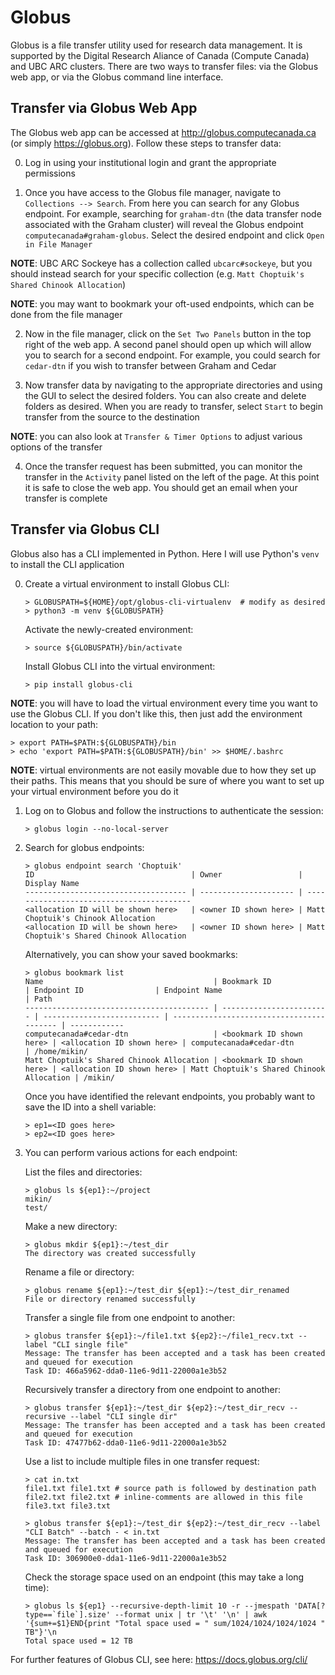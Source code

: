 # Globus

Globus is a file transfer utility used for research data management. It is supported by the Digital Research Aliance of Canada (Compute Canada) and UBC ARC clusters. There are two ways to transfer files: via the Globus web app, or via the Globus command line interface.

## Transfer via Globus Web App

The Globus web app can be accessed at http://globus.computecanada.ca (or simply https://globus.org). Follow these steps to transfer data:

0. Log in using your institutional login and grant the appropriate permissions

1. Once you have access to the Globus file manager, navigate to `Collections --> Search`. From here you can search for any Globus endpoint. For example, searching for `graham-dtn` (the data transfer node associated with the Graham cluster) will reveal the Globus endpoint `computecanada#graham-globus`. Select the desired endpoint and click `Open in File Manager`

**NOTE**: UBC ARC Sockeye has a collection called `ubcarc#sockeye`, but you should instead search for your specific collection (e.g. `Matt Choptuik's Shared Chinook Allocation`)

**NOTE**: you may want to bookmark your oft-used endpoints, which can be done from the file manager

2. Now in the file manager, click on the `Set Two Panels` button in the top right of the web app. A second panel should open up which will allow you to search for a second endpoint. For example, you could search for `cedar-dtn` if you wish to transfer between Graham and Cedar

3. Now transfer data by navigating to the appropriate directories and using the GUI to select the desired folders. You can also create and delete folders as desired. When you are ready to transfer, select `Start` to begin transfer from the source to the destination

**NOTE**: you can also look at `Transfer & Timer Options` to adjust various options of the transfer

4. Once the transfer request has been submitted, you can monitor the transfer in the
`Activity` panel listed on the left of the page. At this point it is safe to close the web app. You should get an email when your transfer is complete


## Transfer via Globus CLI

Globus also has a CLI implemented in Python. Here I will use Python's `venv` to install the CLI application

0. Create a virtual environment to install Globus CLI:
    ```
    > GLOBUSPATH=${HOME}/opt/globus-cli-virtualenv  # modify as desired
    > python3 -m venv ${GLOBUSPATH}
    ```
    Activate the newly-created environment:
    ```
    > source ${GLOBUSPATH}/bin/activate
    ```
    Install Globus CLI into the virtual environment:
    ```
    > pip install globus-cli
    ```

**NOTE**: you will have to load the virtual environment every time you want to use the Globus CLI. If you don't like this, then just add the environment location to your path:
```
> export PATH=$PATH:${GLOBUSPATH}/bin
> echo 'export PATH=$PATH:${GLOBUSPATH}/bin' >> $HOME/.bashrc
```

**NOTE**: virtual environments are not easily movable due to how they set up their paths. This means that you should be sure of where you want to set up your virtual environment before you do it

1. Log on to Globus and follow the instructions to authenticate the session:
    ```
    > globus login --no-local-server
    ```

2. Search for globus endpoints:
    ```
    > globus endpoint search 'Choptuik'
    ID                                   | Owner                 | Display Name
    ------------------------------------ | --------------------- | -----------------------------------------
    <allocation ID will be shown here>   | <owner ID shown here> | Matt Choptuik's Chinook Allocation
    <allocation ID will be shown here>   | <owner ID shown here> | Matt Choptuik's Shared Chinook Allocation
    ```

    Alternatively, you can show your saved bookmarks:
    ```
    > globus bookmark list
    Name                                      | Bookmark ID              | Endpoint ID                | Endpoint Name                             | Path
    ----------------------------------------- | ------------------------ | -------------------------- | ----------------------------------------- | ------------
    computecanada#cedar-dtn                   | <bookmark ID shown here> | <allocation ID shown here> | computecanada#cedar-dtn                   | /home/mikin/
    Matt Choptuik's Shared Chinook Allocation | <bookmark ID shown here> | <allocation ID shown here> | Matt Choptuik's Shared Chinook Allocation | /mikin/
    ```

    Once you have identified the relevant endpoints, you probably want to save the ID into a shell variable:
    ```
    > ep1=<ID goes here>
    > ep2=<ID goes here>
    ```

3. You can perform various actions for each endpoint:

    List the files and directories:
    ```
    > globus ls ${ep1}:~/project
    mikin/
    test/
    ```

    Make a new directory:
    ```
    > globus mkdir ${ep1}:~/test_dir
    The directory was created successfully
    ```

    Rename a file or directory:
    ```
    > globus rename ${ep1}:~/test_dir ${ep1}:~/test_dir_renamed
    File or directory renamed successfully
    ```

    Transfer a single file from one endpoint to another:
    ```
    > globus transfer ${ep1}:~/file1.txt ${ep2}:~/file1_recv.txt --label "CLI single file"
    Message: The transfer has been accepted and a task has been created and queued for execution
    Task ID: 466a5962-dda0-11e6-9d11-22000a1e3b52
    ```

    Recursively transfer a directory from one endpoint to another:
    ```
    > globus transfer ${ep1}:~/test_dir ${ep2}:~/test_dir_recv --recursive --label "CLI single dir"
    Message: The transfer has been accepted and a task has been created and queued for execution
    Task ID: 47477b62-dda0-11e6-9d11-22000a1e3b52
    ```

    Use a list to include multiple files in one transfer request:
    ```
    > cat in.txt
    file1.txt file1.txt # source path is followed by destination path
    file2.txt file2.txt # inline-comments are allowed in this file
    file3.txt file3.txt

    > globus transfer ${ep1}:~/test_dir ${ep2}:~/test_dir_recv --label "CLI Batch" --batch - < in.txt
    Message: The transfer has been accepted and a task has been created and queued for execution
    Task ID: 306900e0-dda1-11e6-9d11-22000a1e3b52
    ```
    
    Check the storage space used on an endpoint (this may take a long time):
    ```
    > globus ls ${ep1} --recursive-depth-limit 10 -r --jmespath 'DATA[?type==`file`].size' --format unix | tr '\t' '\n' | awk '{sum+=$1}END{print "Total space used = " sum/1024/1024/1024/1024 " TB"}'\n
    Total space used = 12 TB
    ```
    
For further features of Globus CLI, see here:
https://docs.globus.org/cli/

